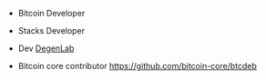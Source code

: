 - Bitcoin Developer
- Stacks Developer
- Dev [DegenLab](https://twitter.com/DegenLabBTC)

- Bitcoin core contributor https://github.com/bitcoin-core/btcdeb
<!---
BowTiedDeployer/BowTiedDeployer is a ✨ special ✨ repository because its `README.md` (this file) appears on your GitHub profile.
You can click the Preview link to take a look at your changes.
--->
